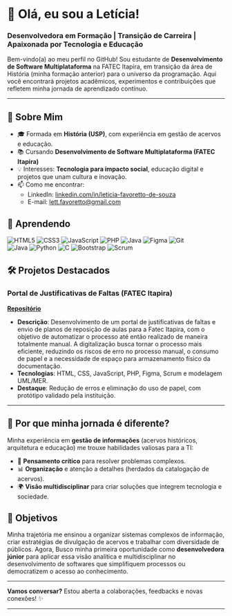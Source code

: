 # 👋 Olá, eu sou a Letícia!  

### **Desenvolvedora em Formação | Transição de Carreira | Apaixonada por Tecnologia e Educação**  

Bem-vindo(a) ao meu perfil no GitHub! Sou estudante de **Desenvolvimento de Software Multiplataforma** na FATEC Itapira, em transição da área de História (minha formação anterior) para o universo da programação. Aqui você encontrará projetos acadêmicos, experimentos e contribuições que refletem minha jornada de aprendizado contínuo.  

---  

## 🚀 **Sobre Mim**  
- 🎓 Formada em **História (USP)**, com experiência em gestão de acervos e educação.
- 📚 Cursando **Desenvolvimento de Software Multiplataforma (FATEC Itapira)**
- 💡 Interesses: **Tecnologia para impacto social**, educação digital e projetos que unam cultura e inovação.  
- 📫 Como me encontrar:  
  - LinkedIn: [linkedin.com/in/leticia-favoretto-de-souza](https://www.linkedin.com/in/leticia-favoretto-de-souza-6b587b17b)  
  - E-mail: lett.favoretto@gmail.com  



## 🔧 **Aprendendo**  
![HTML5](https://img.shields.io/badge/HTML5-E34F26?style=flat&logo=html5&logoColor=white)
![CSS3](https://img.shields.io/badge/CSS3-1572B6?style=flat&logo=css3&logoColor=white)
![JavaScript](https://img.shields.io/badge/JavaScript-F7DF1E?style=flat&logo=javascript&logoColor=black)
![PHP](https://img.shields.io/badge/PHP-777BB4?style=flat&logo=php&logoColor=white)
![Java](https://img.shields.io/badge/Java-007396?style=flat&logo=java&logoColor=white)
![Figma](https://img.shields.io/badge/Figma-F24E1E?style=flat&logo=figma&logoColor=white)
![Git](https://img.shields.io/badge/Git-F05032?style=flat&logo=git&logoColor=white)  
![Java](https://img.shields.io/badge/Java-007396?style=flat&logo=java&logoColor=white)
![Python](https://img.shields.io/badge/Python-3776AB?style=flat&logo=python&logoColor=white)
![C](https://img.shields.io/badge/C-00599C?style=flat&logo=c&logoColor=white)
![Bootstrap](https://img.shields.io/badge/Bootstrap-7952B3?style=flat&logo=bootstrap&logoColor=white)
![Scrum](https://img.shields.io/badge/Scrum-6DB33F?style=flat&logo=scrum&logoColor=white)




## 🛠 **Projetos Destacados**  

### **Portal de Justificativas de Faltas (FATEC Itapira)**  
**[Repositório](https://github.com/rodrigopolastro/portal-reposicoes-aulas-fatec)**  
- **Descrição**:  Desenvolvimento de um portal de justificativas de faltas e envio de planos de reposição de aulas para a Fatec Itapira, com o objetivo de automatizar o processo até então realizado de maneira totalmente manual. A digitalização busca tornar o processo mais eficiente, reduzindo os riscos de erro no processo manual, o consumo de papel e a necessidade de espaço para armazenamento físico da documentação. 
- **Tecnologias**: HTML, CSS, JavaScript, PHP, Figma, Scrum e modelagem UML/MER.  
- **Destaque**: Redução de erros e eliminação do uso de papel, com protótipo validado pela instituição.  

---  

## 🌟 **Por que minha jornada é diferente?**  
Minha experiência em **gestão de informações** (acervos históricos, arquitetura e educação) me trouxe habilidades valiosas para a TI:  
- 🧠 **Pensamento crítico** para resolver problemas complexos.  
- 📊 **Organização** e atenção a detalhes (herdados da catalogação de acervos).  
- 🌍 **Visão multidisciplinar** para criar soluções que integrem tecnologia e sociedade.  

 

## 📌 **Objetivos**  
Minha trajetória me ensinou a organizar sistemas complexos de informação, criar estratégias de divulgação de acervos e trabalhar com diversidade de públicos. Agora, Busco minha primeira oportunidade como **desenvolvedora júnior** para aplicar essa visão analítica e multidisciplinar no desenvolvimento de softwares que simplifiquem processos ou democratizem o acesso ao conhecimento.

---  

**Vamos conversar?** Estou aberta a colaborações, feedbacks e novas conexões! ✨  

---  

